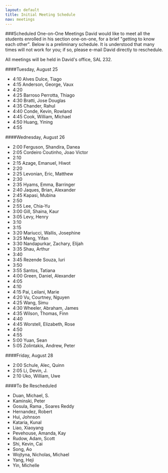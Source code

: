 ```yaml
---
layout: default
title: Initial Meeting Schedule
nav: meetings
---
```


###Scheduled One-on-One Meetings
David would like to meet all the students enrolled in his section one-on-one, for a brief "getting to know each other". Below is a preliminary schedule. It is understood that many times will not work for you; if so, please e-mail David directly to reschedule.

All meetings will be held in David's office, SAL 232.

####Tuesday, August 25

+ 4:10 Alves Dulce, Tiago
+ 4:15 Anderson, George, Vaux
+ 4:20 
+ 4:25 Barroso Perrotta, Thiago
+ 4:30 Bratti, Jose Douglas
+ 4:35 Chander, Rahul
+ 4:40 Conde, Kevin, Rowland
+ 4:45 Cook, William, Michael
+ 4:50 Huang, Yining
+ 4:55 

####Wednesday, August 26
+ 2:00 Ferguson, Shandira, Danea
+ 2:05 Cordeiro Coutinho, Joao Victor
+ 2:10 
+ 2:15 Azage, Emanuel, Hiwot
+ 2:20 
+ 2:25 Levonian, Eric, Matthew
+ 2:30 
+ 2:35 Hyams, Emma, Barringer
+ 2:40 Jaques, Brian, Alexander
+ 2:45 Kapasi, Mubina
+ 2:50 
+ 2:55 Lee, Chia-Yu
+ 3:00 Gill, Shaina, Kaur
+ 3:05 Levy, Henry
+ 3:10 
+ 3:15 
+ 3:20 Mariucci, Wallis, Josephine
+ 3:25 Meng, Yifan
+ 3:30 Nandapurkar, Zachary, Elijah
+ 3:35 Shau, Arthur 
+ 3:40 
+ 3:45 Rezende Souza, Iuri
+ 3:50 
+ 3:55 Santos, Tatiana
+ 4:00 Green, Daniel, Alexander
+ 4:05 
+ 4:10 
+ 4:15 Pai, Leilani, Marie
+ 4:20 Vu, Courtney, Nguyen
+ 4:25 Wang, Simu
+ 4:30 Wheeler, Abraham, James
+ 4:35 Wilson, Thomas, Finn
+ 4:40 
+ 4:45 Worstell, Elizabeth, Rose
+ 4:50 
+ 4:55 
+ 5:00 Yuan, Sean
+ 5:05 Zolintakis, Andrew, Peter

####Friday, August 28
+ 2:00 Schule, Alec, Quinn
+ 2:05 Li, Devin, J.
+ 2:10 Uko, William, Uwe

####To Be Rescheduled

+ Duan, Michael, S.
+ Kaminski, Peter
+ Gosula, Rama , Soares Reddy
+ Hernandez, Robert
+ Hui, Johnson
+ Kataria, Kunal
+ Liao, Xiaoyang
+ Pevehouse, Amanda, Kay
+ Rudow, Adam, Scott
+ Shi, Kevin, Cai
+ Song, Ao
+ Wojtyna, Nicholas, Michael
+ Yang, Heji
+ Yin, Michelle
